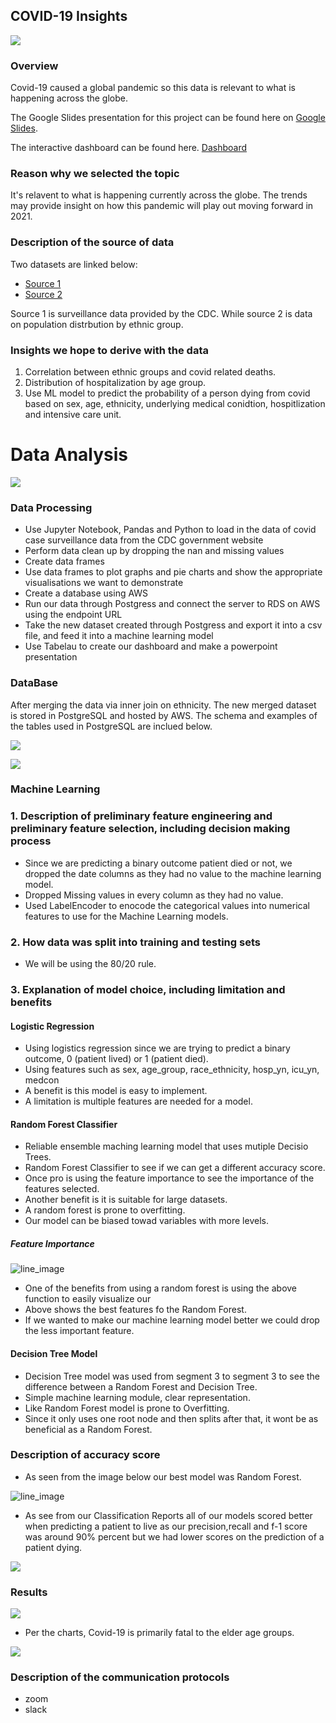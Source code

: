 
 
## COVID-19 Insights 


  ![](Resources/covid_header.jpg) 




### Overview
Covid-19 caused a global pandemic so this data is  relevant to what is happening across the globe. 





The Google Slides presentation for this project can be found 
here on [Google Slides](https://docs.google.com/presentation/d/1R6NoK6VatRhL9BzGuit1nTV8Zf-JTV8qRfew4igPopU/edit#slide=id.gc12a178845_0_155).

The interactive dashboard can be found here. 
[Dashboard](https://public.tableau.com/profile/arshi.singh#!/vizhome/Final_Dashboard_Covid_19/StoryofCovid?publish=yes)

### Reason why we selected the topic 
It's relavent to what is happening currently across the globe. The trends may provide insight on how this pandemic will play out moving forward in 2021.

### Description of the source of data
Two datasets are linked below:

- [Source 1](https://data.cdc.gov/Case-Surveillance/COVID-19-Case-Surveillance-Public-Use-Data/vbim-akqf)
- [Source 2](https://www.visualcapitalist.com/visualizing-u-s-population-by-race/#:~:text=As%20of%202019%2C%20here%20is,Black%3A%2012.2%25)

Source 1 is surveillance  data provided by the CDC. While source 2 is data on population distrbution by ethnic group.   
 



### Insights we hope to derive with the data

1. Correlation between ethnic groups and covid related deaths. 
2. Distribution of hospitalization by age group.
3.  Use ML model to predict the probability of a person dying from covid based on sex, age, ethnicity, underlying medical conidtion, hospitlization and  intensive care unit.



# Data Analysis

![](Resources/end-to-end.png)

### Data Processing

- Use Jupyter Notebook, Pandas and Python to load in the data of covid case surveillance data from the CDC government website
- Perform data clean up by dropping the nan and missing values
- Create data frames
- Use data frames to plot graphs and pie charts and show the appropriate visualisations we want to demonstrate 
- Create a database using AWS
- Run our data through Postgress and connect the server to RDS on AWS using the endpoint URL
- Take the new dataset created through Postgress and export it into a csv file, and feed it into a machine learning model
- Use Tabelau to create our dashboard and make a powerpoint presentation

### DataBase 
After merging the data via inner join on ethnicity. The new merged dataset is stored in PostgreSQL and hosted by AWS. The schema and examples of the tables used in PostgreSQL are inclued below.

 
 ![](Resources/ERD.png)
 
 
 ![](Resources/sql_code.png)

### Machine Learning


### 1. Description of preliminary feature engineering and preliminary feature selection, including decision making process
- Since we are predicting a binary outcome patient died or not, we dropped the date columns as they had no value to the machine learning model.
- Dropped Missing values in every column as they had no value.
- Used LabelEncoder to enocode the categorical values into numerical features to use for the Machine Learning models.

### 2. How data was split into training and testing sets

- We will be using the 80/20 rule.

### 3. Explanation of model choice, including limitation and benefits 

#### Logistic Regression
 - Using logistics regression since we are trying to predict a binary outcome, 0 (patient lived) or 1 (patient died).
 - Using features such as sex,	age_group,	race_ethnicity, hosp_yn, icu_yn, medcon
 - A benefit is this model is easy to implement.
 - A limitation is multiple features are needed for a model. 
#### Random Forest Classifier
 - Reliable ensemble maching learning model that uses mutiple Decisio Trees.
 - Random Forest Classifier to see if we can get a different accuracy score.
 - Once pro is using the feature importance to see the importance of the features selected.
 - Another benefit is it is suitable for large datasets.
 - A random forest is prone to overfitting. 
 - Our model can be biased towad variables with more levels.
 
##### Feature Importance 
![line_image](Resources/feat_imp.png)

- One of the benefits from using a random forest is using the above function to easily visualize our 
- Above shows the best features fo the Random Forest. 
- If we wanted to make our machine learning model better we could drop the less important feature.

#### Decision Tree Model
 - Decision Tree model was used from segment 3 to segment 3 to see the difference between a Random Forest and Decision Tree.
 - Simple machine learning module, clear representation.
 - Like Random Forest model is prone to Overfitting.
 - Since it only uses one root node and then splits after that, it wont be as beneficial as a Random Forest.

### Description of accuracy score 

- As seen from the image below our best model was Random Forest.

 
![line_image](Resources/model_scores.png)

- As see from our Classification Reports all of our models scored better when predicting a patient to live as our precision,recall and f-1 score was around 90% percent but we had lower scores on the prediction of a patient dying.

![](Resources/classification.png)

### Results 

![](Resources/age.png)

- Per the charts, Covid-19 is primarily fatal to the elder age groups. 

![](Resources/ethnic.png) 





### Description of the communication protocols
- zoom
- slack

